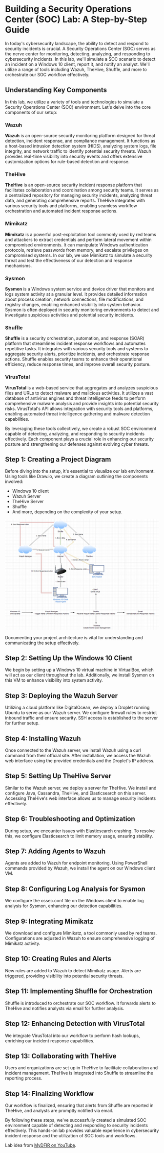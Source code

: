 # Building a Security Operations Center (SOC) Lab: A Step-by-Step Guide

In today's cybersecurity landscape, the ability to detect and respond to security incidents is crucial. A Security Operations Center (SOC) serves as the nerve center for monitoring, detecting, analyzing, and responding to cybersecurity incidents. In this lab, we'll simulate a SOC scenario to detect an incident on a Windows 10 client, report it, and notify an analyst. We'll utilize a range of tools including Wazuh, TheHive, Shuffle, and more to orchestrate our SOC workflow effectively.

## Understanding Key Components

In this lab, we utilize a variety of tools and technologies to simulate a Security Operations Center (SOC) environment. Let's delve into the core components of our setup:

### Wazuh

**Wazuh** is an open-source security monitoring platform designed for threat detection, incident response, and compliance management. It functions as a host-based intrusion detection system (HIDS), analyzing system logs, file integrity, and network traffic to identify potential security threats. Wazuh provides real-time visibility into security events and offers extensive customization options for rule-based detection and response.

### TheHive

**TheHive** is an open-source security incident response platform that facilitates collaboration and coordination among security teams. It serves as a centralized repository for managing security incidents, analyzing threat data, and generating comprehensive reports. TheHive integrates with various security tools and platforms, enabling seamless workflow orchestration and automated incident response actions.

### Mimikatz

**Mimikatz** is a powerful post-exploitation tool commonly used by red teams and attackers to extract credentials and perform lateral movement within compromised environments. It can manipulate Windows authentication protocols, retrieve passwords from memory, and escalate privileges on compromised systems. In our lab, we use Mimikatz to simulate a security threat and test the effectiveness of our detection and response mechanisms.

### Sysmon

**Sysmon** is a Windows system service and device driver that monitors and logs system activity at a granular level. It provides detailed information about process creation, network connections, file modifications, and registry changes, enabling enhanced visibility into system behavior. Sysmon is often deployed in security monitoring environments to detect and investigate suspicious activities and potential security incidents.

### Shuffle

**Shuffle** is a security orchestration, automation, and response (SOAR) platform that streamlines incident response workflows and automates repetitive tasks. It integrates with various security tools and systems to aggregate security alerts, prioritize incidents, and orchestrate response actions. Shuffle enables security teams to enhance their operational efficiency, reduce response times, and improve overall security posture.

### VirusTotal

**VirusTotal** is a web-based service that aggregates and analyzes suspicious files and URLs to detect malware and malicious activities. It utilizes a vast database of antivirus engines and threat intelligence feeds to perform comprehensive malware analysis and provide insights into potential security risks. VirusTotal's API allows integration with security tools and platforms, enabling automated threat intelligence gathering and malware detection capabilities.

By leveraging these tools collectively, we create a robust SOC environment capable of detecting, analyzing, and responding to security incidents effectively. Each component plays a crucial role in enhancing our security posture and strengthening our defenses against evolving cyber threats.

## Step 1: Creating a Project Diagram

Before diving into the setup, it's essential to visualize our lab environment. Using tools like Draw.io, we create a diagram outlining the components involved:
- Windows 10 client
- Wazuh Server
- TheHive Server
- Shuffle
- And more, depending on the complexity of your setup.

![Project Diagram](images/SOCDiagram.png)

Documenting your project architecture is vital for understanding and communicating the setup effectively.

## Step 2: Setting Up the Windows 10 Client

We begin by setting up a Windows 10 virtual machine in VirtualBox, which will act as our client throughout the lab. Additionally, we install Sysmon on this VM to enhance visibility into system activity.

## Step 3: Deploying the Wazuh Server

Utilizing a cloud platform like DigitalOcean, we deploy a Droplet running Ubuntu to serve as our Wazuh server. We configure firewall rules to restrict inbound traffic and ensure security. SSH access is established to the server for further setup.

## Step 4: Installing Wazuh

Once connected to the Wazuh server, we install Wazuh using a curl command from their official site. After installation, we access the Wazuh web interface using the provided credentials and the Droplet's IP address.

## Step 5: Setting Up TheHive Server

Similar to the Wazuh server, we deploy a server for TheHive. We install and configure Java, Cassandra, TheHive, and Elasticsearch on this server. Accessing TheHive's web interface allows us to manage security incidents effectively.

## Step 6: Troubleshooting and Optimization

During setup, we encounter issues with Elasticsearch crashing. To resolve this, we configure Elasticsearch to limit memory usage, ensuring stability.

## Step 7: Adding Agents to Wazuh

Agents are added to Wazuh for endpoint monitoring. Using PowerShell commands provided by Wazuh, we install the agent on our Windows client VM.

## Step 8: Configuring Log Analysis for Sysmon

We configure the ossec.conf file on the Windows client to enable log analysis for Sysmon, enhancing our detection capabilities.

## Step 9: Integrating Mimikatz

We download and configure Mimikatz, a tool commonly used by red teams. Configurations are adjusted in Wazuh to ensure comprehensive logging of Mimikatz activity.

## Step 10: Creating Rules and Alerts

New rules are added to Wazuh to detect Mimikatz usage. Alerts are triggered, providing visibility into potential security threats.

## Step 11: Implementing Shuffle for Orchestration

Shuffle is introduced to orchestrate our SOC workflow. It forwards alerts to TheHive and notifies analysts via email for further analysis.

## Step 12: Enhancing Detection with VirusTotal

We integrate VirusTotal into our workflow to perform hash lookups, enriching our incident response capabilities.

## Step 13: Collaborating with TheHive

Users and organizations are set up in TheHive to facilitate collaboration and incident management. TheHive is integrated into Shuffle to streamline the reporting process.

## Step 14: Finalizing Workflow

Our workflow is finalized, ensuring that alerts from Shuffle are reported in TheHive, and analysts are promptly notified via email.

By following these steps, we've successfully created a simulated SOC environment capable of detecting and responding to security incidents effectively. This hands-on lab provides valuable experience in cybersecurity incident response and the utilization of SOC tools and workflows.

Lab idea from [MyDFIR on YouTube](https://www.youtube.com/channel/UCvL7G9dtQRvzCOi4HYx3Xgg).
